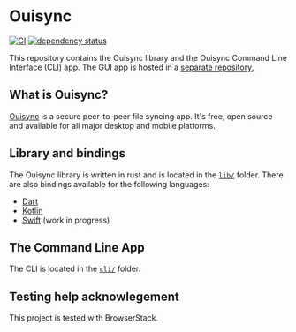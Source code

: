 # Ouisync

[![CI](https://github.com/equalitie/ouisync/actions/workflows/ci.yml/badge.svg)](https://github.com/equalitie/ouisync/actions/workflows/ci.yml)
[![dependency status](https://deps.rs/repo/github/equalitie/ouisync/status.svg)](https://deps.rs/repo/github/equalitie/ouisync)

This repository contains the Ouisync library and the Ouisync Command Line Interface (CLI) app. The
GUI app is hosted in a [separate repository](https://github.com/equalitie/ouisync-app),

## What is Ouisync?

[Ouisync](https://ouisync.net) is a secure peer-to-peer file syncing app. It's free, open source and
available for all major desktop and mobile platforms.

## Library and bindings

The Ouisync library is written in rust and is located in the [`lib/`](lib) folder. There are also
bindings available for the following languages:

- [Dart](bindings/dart/)
- [Kotlin](bindings/kotlin)
- [Swift](bindings/swift) (work in progress)

## The Command Line App

The CLI is located in the [`cli/`](cli) folder.

## Testing help acknowlegement

This project is tested with BrowserStack.
